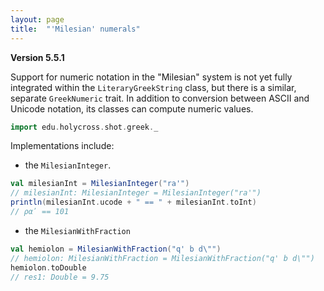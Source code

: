 ```yaml
---
layout: page
title:  "'Milesian' numerals"
---
```



**Version 5.5.1**


Support for numeric notation in the "Milesian" system is not yet fully integrated within the `LiteraryGreekString` class, but there is a similar, separate `GreekNumeric` trait.  In addition to conversion between ASCII and Unicode notation, its classes can compute numeric values.



```scala
import edu.holycross.shot.greek._
```

Implementations include:

-  the `MilesianInteger`.

```scala
val milesianInt = MilesianInteger("ra'")
// milesianInt: MilesianInteger = MilesianInteger("ra'")
println(milesianInt.ucode + " == " + milesianInt.toInt)
// ραʹ == 101
```

- the `MilesianWithFraction`

```scala
val hemiolon = MilesianWithFraction("q' b d\"")
// hemiolon: MilesianWithFraction = MilesianWithFraction("q' b d\"")
hemiolon.toDouble
// res1: Double = 9.75
```
